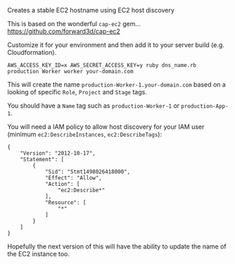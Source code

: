 
Creates a stable EC2 hostname using EC2 host discovery

This is based on the wonderful `cap-ec2` gem...
https://github.com/forward3d/cap-ec2

Customize it for your environment and then add it to your server build (e.g. Cloudformation).

`AWS_ACCESS_KEY_ID=x AWS_SECRET_ACCESS_KEY=y ruby dns_name.rb production Worker worker your-domain.com`

This will create the name `production-Worker-1.your-domain.com` based on a looking of specific `Role`, `Project` and `Stage` tags.

You should have a `Name` tag such as `production-Worker-1` or `production-App-1`.

You will need a IAM policy to allow host discovery for your IAM user (minimum `ec2:DescribeInstances`, `ec2:DescribeTags`):

```
{
    "Version": "2012-10-17",
    "Statement": [
        {
            "Sid": "Stmt1498026418000",
            "Effect": "Allow",
            "Action": [
                "ec2:Describe*"
            ],
            "Resource": [
                "*"
            ]
        }
    ]
}
```

Hopefully the next version of this will have the ability to update the name of the EC2 instance too.